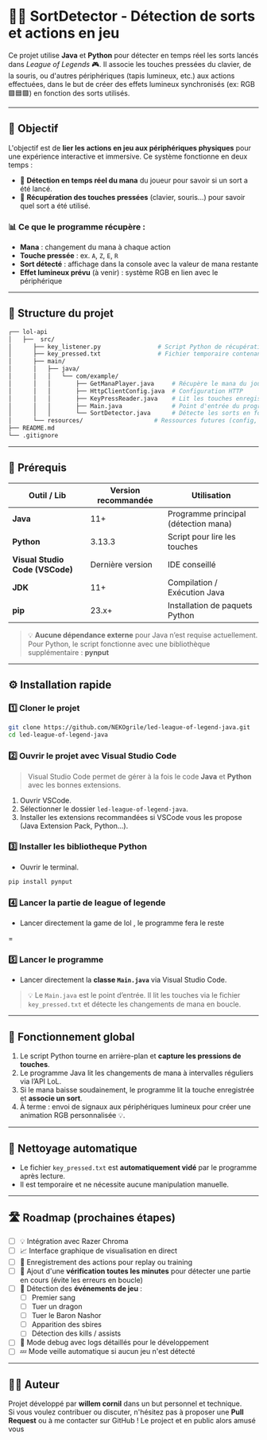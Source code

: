# 🧙‍♂️ **SortDetector - Détection de sorts et actions en jeu**

Ce projet utilise **Java** et **Python** pour détecter en temps réel les sorts lancés dans *League of Legends* 🎮. Il associe les touches pressées du clavier, de la souris, ou d'autres périphériques (tapis lumineux, etc.) aux actions effectuées, dans le but de créer des effets lumineux synchronisés (ex: RGB 🟪🟦🟩) en fonction des sorts utilisés.

---

## 📌 Objectif

L'objectif est de **lier les actions en jeu aux périphériques physiques** pour une expérience interactive et immersive. Ce système fonctionne en deux temps :

- 🔹 **Détection en temps réel du mana** du joueur pour savoir si un sort a été lancé.
- 🔸 **Récupération des touches pressées** (clavier, souris...) pour savoir quel sort a été utilisé.

### 📊 Ce que le programme récupère :

- **Mana** : changement du mana à chaque action
- **Touche pressée** : ex. `A`, `Z`, `E`, `R`
- **Sort détecté** : affichage dans la console avec la valeur de mana restante
- **Effet lumineux prévu** (à venir) : système RGB en lien avec le périphérique

---

## 🧱 Structure du projet

```bash
┌── lol-api
│   ├──  src/
│      ├── key_listener.py                # Script Python de récupération des touches
│      ├── key_pressed.txt                # Fichier temporaire contenant les touches pressées
│      ├── main/
│      │   ├── java/
│      │   │   └── com/example/
│      │   │       ├── GetManaPlayer.java     # Récupère le mana du joueur
│      │   │       ├── HttpClientConfig.java  # Configuration HTTP
│      │   │       ├── KeyPressReader.java    # Lit les touches enregistrées
│      │   │       ├── Main.java              # Point d'entrée du programme
│      │   │       └── SortDetector.java      # Détecte les sorts en fonction du mana et des touches
│      └── resources/                    # Ressources futures (config, templates...)
├── README.md
└── .gitignore
```

---

## 🧰 Prérequis

| Outil / Lib                      | Version recommandée     | Utilisation                          |
|----------------------------------|--------------------------|--------------------------------------|
| **Java**                         | 11+                      | Programme principal (détection mana) |
| **Python**                       | 3.13.3                   | Script pour lire les touches         |
| **Visual Studio Code (VSCode)** | Dernière version         | IDE conseillé                        |
| **JDK**                          | 11+                      | Compilation / Exécution Java         |
| **pip**                          | 23.x+                    | Installation de paquets Python       |

> 💡 **Aucune dépendance externe** pour Java n’est requise actuellement.  
> Pour Python, le script fonctionne avec une bibliothèque supplémentaire : **pynput** 

    

---

## ⚙️ Installation rapide

### 1️⃣ Cloner le projet

```bash
git clone https://github.com/NEKOgrile/led-league-of-legend-java.git
cd led-league-of-legend-java
```

### 2️⃣ Ouvrir le projet avec Visual Studio Code

> Visual Studio Code permet de gérer à la fois le code **Java** et **Python** avec les bonnes extensions.

1. Ouvrir VSCode.
2. Sélectionner le dossier `led-league-of-legend-java`.
3. Installer les extensions recommandées si VSCode vous les propose (Java Extension Pack, Python...).

### 3️⃣ Installer les bibliotheque Python

- Ouvrir le terminal.
```bash
pip install pynput
```
### 4️⃣ Lancer la partie de league of legende

- Lancer directement la game de lol , le programme fera le reste

=


### 5️⃣ Lancer le programme

- Lancer directement la **classe `Main.java`** via Visual Studio Code.

> 💡 Le `Main.java` est le point d’entrée. Il lit les touches via le fichier `key_pressed.txt` et détecte les changements de mana en boucle.

---

## 🎯 Fonctionnement global

1. Le script Python tourne en arrière-plan et **capture les pressions de touches**.
2. Le programme Java lit les changements de mana à intervalles réguliers via l’API LoL.
3. Si le mana baisse soudainement, le programme lit la touche enregistrée et **associe un sort**.
4. À terme : envoi de signaux aux périphériques lumineux pour créer une animation RGB personnalisée 💡.

---

## 🧼 Nettoyage automatique

- Le fichier `key_pressed.txt` est **automatiquement vidé** par le programme après lecture.
- Il est temporaire et ne nécessite aucune manipulation manuelle.

---

## 🛣️ Roadmap (prochaines étapes)

- [ ] 💡 Intégration avec Razer Chroma
- [ ] 📈 Interface graphique de visualisation en direct
- [ ] 🎥 Enregistrement des actions pour replay ou training
- [ ] 🔁 Ajout d'une **vérification toutes les minutes** pour détecter une partie en cours (évite les erreurs en boucle)
- [ ] 🧠 Détection des **événements de jeu** :
  - [ ] Premier sang
  - [ ] Tuer un dragon
  - [ ] Tuer le Baron Nashor
  - [ ] Apparition des sbires
  - [ ] Détection des kills / assists
- [ ] 🧪 Mode debug avec logs détaillés pour le développement
- [ ] 💤 Mode veille automatique si aucun jeu n'est détecté

---

## 🧑‍💻 Auteur

Projet développé par **willem cornil** dans un but personnel et technique.  
Si vous voulez contribuer ou discuter, n'hésitez pas à proposer une **Pull Request** ou à me contacter sur GitHub !
Le project et en public alors amusé vous
